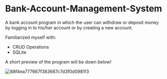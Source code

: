# Bank-Account-Management-System
A bank account program in which the user can withdraw or deposit money by logging in to his/her account or by creating a new account.

Familiarized myself with: 
 - CRUD Operations
 - SQLite 
 
A short preview of the program will be down below!


![88f4ea777667f383687c7d3f0d0981f3](https://user-images.githubusercontent.com/104338193/177186094-bb4119bd-7768-4332-b1fa-a73a55c5c9a3.gif)
